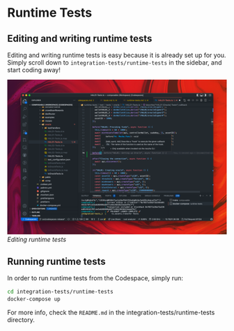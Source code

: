 # Runtime Tests

## Editing and writing runtime tests

Editing and writing runtime tests is easy because it is already set up for you. 
Simply scroll down to `integration-tests/runtime-tests` in the sidebar, and start coding away!

![Editing runtime tests](./../editing-runtime-tests.png)
*Editing runtime tests*

## Running runtime tests

In order to run runtime tests from the Codespace, simply run:

```bash
cd integration-tests/runtime-tests
docker-compose up
```

For more info, check the `README.md` in the integration-tests/runtime-tests directory.

